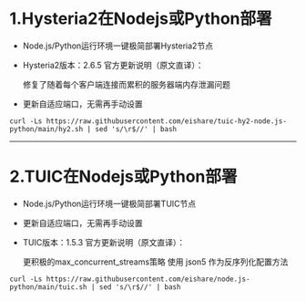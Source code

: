 # 1.Hysteria2在Nodejs或Python部署

* Node.js/Python运行环境一键极简部署Hysteria2节点

* Hysteria2版本：2.6.5 官方更新说明（原文直译）：

  修复了随着每个客户端连接而累积的服务器端内存泄漏问题

* 更新自适应端口，无需再手动设置

```
curl -Ls https://raw.githubusercontent.com/eishare/tuic-hy2-node.js-python/main/hy2.sh | sed 's/\r$//' | bash
```


---------------------------------------

# 2.TUIC在Nodejs或Python部署

* Node.js/Python运行环境一键极简部署TUIC节点

* 更新自适应端口，无需再手动设置

* TUIC版本：1.5.3 官方更新说明（原文直译）：
  
  更积极的max_concurrent_streams策略
  使用 json5 作为反序列化配置方法

```
curl -Ls https://raw.githubusercontent.com/eishare/node.js-python/main/tuic.sh | sed 's/\r$//' | bash
```
